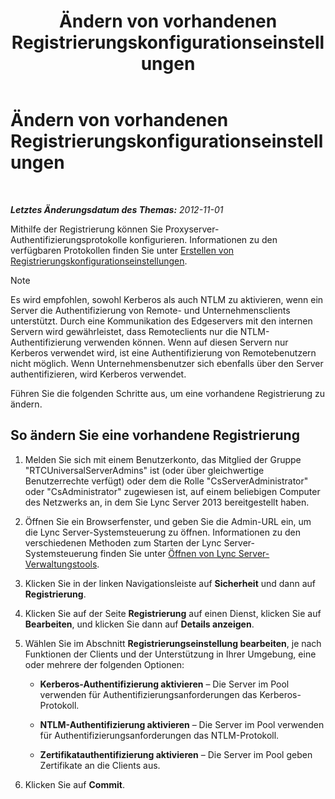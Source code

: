 ﻿---
title: Ändern von vorhandenen Registrierungskonfigurationseinstellungen
TOCTitle: Ändern von vorhandenen Registrierungskonfigurationseinstellungen
ms:assetid: a8931511-3e66-49ed-a3ec-03bcd61ce1f0
ms:mtpsurl: https://technet.microsoft.com/de-de/library/Gg182566(v=OCS.15)
ms:contentKeyID: 49295022
ms.date: 05/19/2016
mtps_version: v=OCS.15
ms.translationtype: HT
---

# Ändern von vorhandenen Registrierungskonfigurationseinstellungen

 

_**Letztes Änderungsdatum des Themas:** 2012-11-01_

Mithilfe der Registrierung können Sie Proxyserver-Authentifizierungsprotokolle konfigurieren. Informationen zu den verfügbaren Protokollen finden Sie unter [Erstellen von Registrierungskonfigurationseinstellungen](lync-server-2013-create-registrar-configuration-settings.md).


> [!NOTE]
> Es wird empfohlen, sowohl Kerberos als auch NTLM zu aktivieren, wenn ein Server die Authentifizierung von Remote- und Unternehmensclients unterstützt. Durch eine Kommunikation des Edgeservers mit den internen Servern wird gewährleistet, dass Remoteclients nur die NTLM-Authentifizierung verwenden können. Wenn auf diesen Servern nur Kerberos verwendet wird, ist eine Authentifizierung von Remotebenutzern nicht möglich. Wenn Unternehmensbenutzer sich ebenfalls über den Server authentifizieren, wird Kerberos verwendet.



Führen Sie die folgenden Schritte aus, um eine vorhandene Registrierung zu ändern.

## So ändern Sie eine vorhandene Registrierung

1.  Melden Sie sich mit einem Benutzerkonto, das Mitglied der Gruppe "RTCUniversalServerAdmins" ist (oder über gleichwertige Benutzerrechte verfügt) oder dem die Rolle "CsServerAdministrator" oder "CsAdministrator" zugewiesen ist, auf einem beliebigen Computer des Netzwerks an, in dem Sie Lync Server 2013 bereitgestellt haben.

2.  Öffnen Sie ein Browserfenster, und geben Sie die Admin-URL ein, um die Lync Server-Systemsteuerung zu öffnen. Informationen zu den verschiedenen Methoden zum Starten der Lync Server-Systemsteuerung finden Sie unter [Öffnen von Lync Server-Verwaltungstools](lync-server-2013-open-lync-server-administrative-tools.md).

3.  Klicken Sie in der linken Navigationsleiste auf **Sicherheit** und dann auf **Registrierung**.

4.  Klicken Sie auf der Seite **Registrierung** auf einen Dienst, klicken Sie auf **Bearbeiten**, und klicken Sie dann auf **Details anzeigen**.

5.  Wählen Sie im Abschnitt **Registrierungseinstellung bearbeiten**, je nach Funktionen der Clients und der Unterstützung in Ihrer Umgebung, eine oder mehrere der folgenden Optionen:
    
      - **Kerberos-Authentifizierung aktivieren** – Die Server im Pool verwenden für Authentifizierungsanforderungen das Kerberos-Protokoll.
    
      - **NTLM-Authentifizierung aktivieren** – Die Server im Pool verwenden für Authentifizierungsanforderungen das NTLM-Protokoll.
    
      - **Zertifikatauthentifizierung aktivieren** – Die Server im Pool geben Zertifikate an die Clients aus.

6.  Klicken Sie auf **Commit**.

